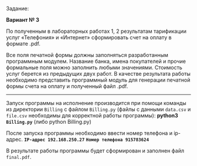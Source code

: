Задание: 

**Вариант № 3**	 

По полученным в лабораторных работах 1, 2 результатам тарификации услуг «Телефония» и «Интернет»  сформировать счет на оплату в формате .pdf.

Все поля печатной формы должны заполняться разработанным программным модулем. Название банка, имена покупателей и прочие формальные поля можно заполнить любыми значениями. Стоимость услуг берется из предыдущих двух работ. 
В качестве результата работы необходимо представить программный модуль для генерации печатной формы счета на оплату и полученный файл .pdf.
_____
Запуск программы на исполнение производится при помощи команды из директории `Billing` с файлом `Billing.py` (файлы с данными `data.csv`  и `file.csv` необходимы для корректной работы программы):
**python3 `Billing.py`**
(либо python Billing.py)

После запуска программы необходимо ввести номер телефона и ip-адрес.
**`IP-адрес 192.168.250.27`**
**`Номер телефона 915783624`**

В результате работы программы будет сформирован и заполнен файл `final.pdf`.

